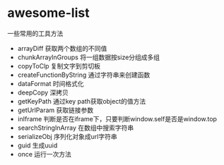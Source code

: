 # awesome-list
一些常用的工具方法

- arrayDiff 获取两个数组的不同值
- chunkArrayInGroups 将一组数据按size分组成多组
- copyToClp 复制文字到剪切板
- createFunctionByString 通过字符串来创建函数
- dataFormat 时间格式化
- deepCopy 深拷贝
- getKeyPath 通过key path获取object的值方法
- getUrlParam 获取链接参数
- inIframe 判断是否在iframe下，只要判断window.self是否是window.top
- searchStringInArray 在数组中搜索字符串
- serializeObj 序列化对象成url字符串
- guid 生成uuid
- once 运行一次方法